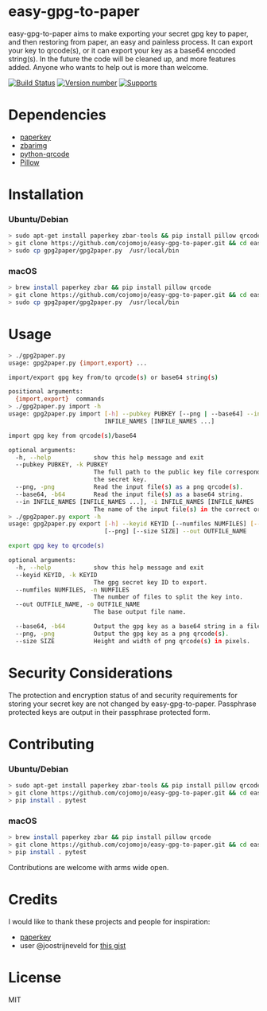 # easy-gpg-to-paper

easy-gpg-to-paper aims to make exporting your secret gpg key to paper, and then restoring from paper, an easy and painless process.
It can export your key to qrcode(s), or it can export your key as a base64 encoded string(s). In the future the code will be cleaned 
up, and more features added. Anyone who wants to help out is more than welcome. 

[![Build Status](https://travis-ci.org/cojomojo/easy-gpg-to-paper.svg?branch=master)](https://travis-ci.org/cojomojo/easy-gpg-to-paper)
[![Version number](https://img.shields.io/badge/version-v0.1.0-blue.svg)](https://img.shields.io/badge/version-v0.1.0-blue.svg)
[![Supports](https://img.shields.io/badge/python-2.7%2C%203.3%2C%203.4%2C%203.5%2C%203.6%2C%203.7--dev-blue.svg)](https://img.shields.io/badge/python-2.7%2C%203.3%2C%203.4%2C%203.5%2C%203.6%2C%203.7--dev-blue.svg)

# Dependencies

+ [paperkey](http://www.jabberwocky.com/software/paperkey/)
+ [zbarimg](http://zbar.sourceforge.net/)
+ [python-qrcode](https://github.com/lincolnloop/python-qrcode)
+ [Pillow](https://github.com/python-pillow/Pillow)

# Installation

### Ubuntu/Debian

```bash
> sudo apt-get install paperkey zbar-tools && pip install pillow qrcode
> git clone https://github.com/cojomojo/easy-gpg-to-paper.git && cd easy-gpg-to-paper
> sudo cp gpg2paper/gpg2paper.py  /usr/local/bin
```

### macOS

```bash 
> brew install paperkey zbar && pip install pillow qrcode
> git clone https://github.com/cojomojo/easy-gpg-to-paper.git && cd easy-gpg-to-paper
> sudo cp gpg2paper/gpg2paper.py  /usr/local/bin
```

# Usage

```bash
> ./gpg2paper.py
usage: gpg2paper.py {import,export} ...

import/export gpg key from/to qrcode(s) or base64 string(s)

positional arguments:
  {import,export}  commands
> ./gpg2paper.py import -h
usage: gpg2paper.py import [-h] --pubkey PUBKEY [--png | --base64] --in
                           INFILE_NAMES [INFILE_NAMES ...]

import gpg key from qrcode(s)/base64

optional arguments:
  -h, --help            show this help message and exit
  --pubkey PUBKEY, -k PUBKEY
                        The full path to the public key file corresponding to
                        the secret key.
  --png, -png           Read the input file(s) as a png qrcode(s).
  --base64, -b64        Read the input file(s) as a base64 string.
  --in INFILE_NAMES [INFILE_NAMES ...], -i INFILE_NAMES [INFILE_NAMES ...]
                        The name of the input file(s) in the correct order.
> ./gpg2paper.py export -h
usage: gpg2paper.py export [-h] --keyid KEYID [--numfiles NUMFILES] [--base64]
                           [--png] [--size SIZE] --out OUTFILE_NAME

export gpg key to qrcode(s)

optional arguments:
  -h, --help            show this help message and exit
  --keyid KEYID, -k KEYID
                        The gpg secret key ID to export.
  --numfiles NUMFILES, -n NUMFILES
                        The number of files to split the key into.
  --out OUTFILE_NAME, -o OUTFILE_NAME
                        The base output file name.

  --base64, -b64        Output the gpg key as a base64 string in a file(s).
  --png, -png           Output the gpg key as a png qrcode(s).
  --size SIZE           Height and width of png qrcode(s) in pixels.
```

# Security Considerations

The protection and encryption status of and security requirements for storing your secret key are not changed by easy-gpg-to-paper.
Passphrase protected keys are output in their passphrase protected form.

# Contributing

### Ubuntu/Debian

```bash
> sudo apt-get install paperkey zbar-tools && pip install pillow qrcode
> git clone https://github.com/cojomojo/easy-gpg-to-paper.git && cd easy-gpg-to-paper
> pip install . pytest
```

### macOS

```bash 
> brew install paperkey zbar && pip install pillow qrcode
> git clone https://github.com/cojomojo/easy-gpg-to-paper.git && cd easy-gpg-to-paper
> pip install . pytest
```

Contributions are welcome with arms wide open.

# Credits

I would like to thank these projects and people for inspiration:

+ [paperkey](http://www.jabberwocky.com/software/paperkey/)
+ user @joostrijneveld for [this gist](https://gist.github.com/joostrijneveld/59ab61faa21910c8434c)

# License
MIT